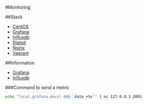 #Monitoring

##Stack

* [CentOS](http://www.centos.org/)
* [Grafana](http://grafana.org/)
* [Influxdb](http://influxdb.com/)
* [Statsd](https://github.com/etsy/statsd/)
* [Nginx](http://nginx.org/)
* [Vagrant](https://www.vagrantup.com/)

##Information

* [Grafana](http://192.168.33.10:3000)
* [Influxdb](http://192.168.33.10:8086)


###Command to send a metric
```sh
echo "local.grafana.devil 666 `date +%s`" | nc 127.0.0.1 2003
```

